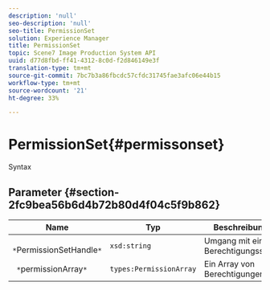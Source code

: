 ```yaml
---
description: 'null'
seo-description: 'null'
seo-title: PermissionSet
solution: Experience Manager
title: PermissionSet
topic: Scene7 Image Production System API
uuid: d77d8fbd-ff41-4312-8c0d-f2d846149e3f
translation-type: tm+mt
source-git-commit: 7bc7b3a86fbcdc57cfdc31745fae3afc06e44b15
workflow-type: tm+mt
source-wordcount: '21'
ht-degree: 33%

---
```



# PermissionSet{#permissonset}

Syntax

## Parameter {#section-2fc9bea56b6d4b72b80d4f04c5f9b862}

| Name | Typ | Beschreibung |
|---|---|---|
| ` *`PermissionSetHandle`*` | `xsd:string` | Umgang mit einem Berechtigungssatz. |
| ` *`permissionArray`*` | `types:PermissionArray` | Ein Array von Berechtigungen. |

